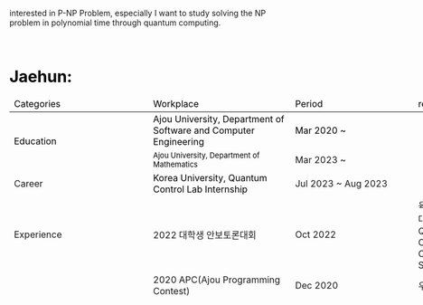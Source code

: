 interested in P-NP Problem, especially I want to study solving the NP problem in polynomial time through quantum computing.

<!---
Han-JaeHoon/Han-JaeHoon is a ✨ special ✨ repository because its `README.md` (this file) appears on your GitHub profile.
You can click the Preview link to take a look at your changes.
--->

<p><span style="color: #000000;"><!-- ####### HEY, I AM THE SOURCE EDITOR! #########--></span></p>
<p><span style="color: #000000;">&nbsp; &nbsp; &nbsp; &nbsp; &nbsp; &nbsp;&nbsp;</span></p>
<h1 style="color: #2e6c80;"><span style="color: #000000;">Jaehun:</span></h1>
<table class="editorDemoTable" style="width: 898px; height: 359px;">
<thead>
<tr style="height: 18px;">
<td style="width: 143px; height: 18px;"><span style="color: #000000;">Categories</span></td>
<td style="width: 296px; height: 18px;"><span style="color: #000000;">Workplace</span></td>
<td style="width: 271px; height: 18px;"><span style="color: #000000;">Period</span></td>
<td style="width: 188px; height: 18px;"><span style="color: #000000;">remarks</span></td>
</tr>
</thead>
<tbody>
<tr style="height: 39px;">
<td style="width: 143px; height: 61px;" rowspan="2"><span style="color: #000000;">Education</span></td>
<td style="width: 296px; height: 39px;"><span style="color: #000000;">Ajou University, Department of Software and Computer Engineering</span></td>
<td style="width: 271px; height: 39px;"><span style="color: #000000;">Mar 2020 ~</span></td>
<td style="width: 188px; height: 39px;">&nbsp;</td>
</tr>
<tr style="height: 22px;">
<td style="width: 296px; height: 22px;"><span style="color: #000000; font-size: 13px;">Ajou University, Department of Mathematics</span></td>
<td style="width: 271px; height: 22px;">Mar 2023 ~</td>
<td style="width: 188px; height: 22px;">&nbsp;</td>
</tr>
<tr style="height: 22px;">
<td style="width: 143px; height: 22px;">Career</td>
<td style="width: 296px; height: 22px;"><span id="demoId" style="color: #000000;">Korea University, Quantum Control Lab Internship</span></td>
<td style="width: 271px; height: 22px;">Jul 2023 ~ Aug 2023</td>
<td style="width: 188px; height: 22px;">&nbsp;</td>
</tr>
<tr style="height: 36px;">
<td style="width: 143px; height: 36px;">Experience</td>
<td style="width: 296px; height: 36px;">2022 대학생 안보토론대회</td>
<td style="width: 271px; height: 36px;">Oct 2022</td>
<td style="width: 188px; height: 36px;">육군사관학교장-서울교대총장상, QCS(Quantum Cryptographic &amp; Communication Satellite &amp; System)</td>
</tr>
<tr style="height: 18px;">
<td style="width: 143px; height: 18px;">&nbsp;</td>
<td style="width: 296px; height: 21px;">2020 APC(Ajou Programming Contest)</td>
<td style="width: 271px; height: 21px;">Dec 2020</td>
<td style="width: 188px; height: 21px;">우수상</td>
</tr>
<td style="width: 296px; height: 18px;">&nbsp;</td>
<td style="width: 271px; height: 18px;">&nbsp;</td>
<td style="width: 188px; height: 18px;">&nbsp;</td>
</tr>
